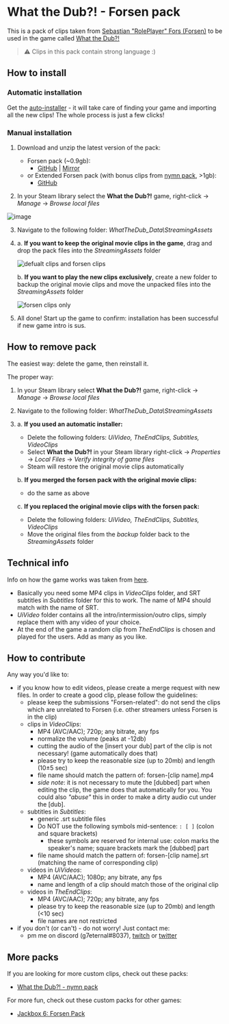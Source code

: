 # What the Dub?! - Forsen pack
This is a pack of clips taken from [Sebastian "RolePlayer" Fors (Forsen)](https://twitch.tv/forsen) to be used in the game called [What the Dub?!](https://store.steampowered.com/app/1495860/What_The_Dub/)

> ⚠ Clips in this pack contain strong language :)

## How to install
### Automatic installation
Get the [auto-installer](https://github.com/g7eternal/wtd-forsen-pack/releases/download/dummy_tag_1/wtd-forsen-pack-auto.exe) - it will take care of finding your game and importing all the new clips! The whole process is just a few clicks!

### Manual installation
1. Download and unzip the latest version of the pack: 
    + Forsen pack (~0.9gb): 
        + [GitHub](https://github.com/g7eternal/wtd-forsen-pack/releases/download/0.4.1/wtd-forsen-pack.zip) | [Mirror](https://g7eternal.ru/misc/wtd-forsen-pack.zip)
    + or Extended Forsen pack (with bonus clips from [nymn pack](https://github.com/badoge/wtd-nymn-pack), >1gb): 
        + [GitHub](https://github.com/badoge/wtd-nymn-pack/releases/download/v2forsen/wtd-pack-for-forsen.zip)

2. In your Steam library select the **What the Dub?!** game, right-click -> _Manage_ -> _Browse local files_

![image](https://user-images.githubusercontent.com/18620902/116490233-e6cafe80-a8a7-11eb-89fd-cb1cd43eca84.png)

3. Navigate to the following folder: _WhatTheDub_Data\StreamingAssets_

4. 
    a. **If you want to keep the original movie clips in the game**, drag and drop the pack files into the _StreamingAssets_ folder

    ![defualt clips and forsen clips](https://user-images.githubusercontent.com/18620902/116491289-973a0200-a8aa-11eb-9475-16b2a87b2b55.gif)

    b. **If you want to play the new clips exclusively**, create a new folder to backup the original movie clips and move the unpacked files into the _StreamingAssets_ folder

    ![forsen clips only](https://user-images.githubusercontent.com/18620902/116491700-8b027480-a8ab-11eb-9c9e-89aeea4a9d90.gif)

5. All done! Start up the game to confirm: installation has been successful if new game intro is sus.

## How to remove pack
The easiest way: delete the game, then reinstall it.

The proper way:

1. In your Steam library select **What the Dub?!** game, right-click -> _Manage_ -> _Browse local files_

2. Navigate to the following folder: _WhatTheDub_Data\StreamingAssets_

3. 
    a. **If you used an automatic installer:**
    * Delete the following folders: _UiVideo, TheEndClips, Subtitles, VideoClips_
    * Select **What the Dub?!** in your Steam library right-click -> *Properties* -> *Local Files* -> *Verify integrity of game files*
    * Steam will restore the original movie clips automatically
    
    b. **If you merged the forsen pack with the original movie clips:**
    * do the same as above
    
    c. **If you replaced the original movie clips with the forsen pack:**

    * Delete the following folders: _UiVideo, TheEndClips, Subtitles, VideoClips_
    * Move the original files from the _backup_ folder back to the _StreamingAssets_ folder

## Technical info
Info on how the game works was taken from [here](https://www.reddit.com/r/RedditAndChill/comments/mtacw3/lets_make_new_what_the_dub_vids_peepopog/).
- Basically you need some MP4 clips in _VideoClips_ folder, and SRT subtitles in _Subtitles_ folder for this to work. The name of MP4 should match with the name of SRT.
- _UiVideo_ folder contains all the intro/intermission/outro clips, simply replace them with any video of your choice.
- At the end of the game a random clip from _TheEndClips_ is chosen and played for the users. Add as many as you like.

## How to contribute
Any way you'd like to:
- if you know how to edit videos, please create a merge request with new files. In order to create a good clip, please follow the guidelines:
  - please keep the submissions "Forsen-related": do not send the clips which are unrelated to Forsen (i.e. other streamers unless Forsen is in the clip)
  - clips in _VideoClips_:
    - MP4 (AVC/AAC); 720p; any bitrate, any fps
    - normalize the volume (peaks at -12db)
    - cutting the audio of the \[insert your dub\] part of the clip is not necessary! (game automatically does that)
    - please try to keep the reasonable size (up to 20mb) and length (10±5 sec)
    - file name should match the pattern of: forsen-\[clip name\].mp4
    - *side note*: it is not necessary to mute the \[dubbed\] part when editing the clip, the game does that automatically for you. You could also _"abuse"_ this in order to make a dirty audio cut under the \[dub\].
  - subtitles in _Subtitles_:
    - generic .srt subtitle files
    - Do NOT use the following symbols mid-sentence: ```: [ ]``` (colon and square brackets)
      - these symbols are reserved for internal use: colon marks the speaker's name; square brackets mark the \[dubbed\] part
    - file name should match the pattern of: forsen-\[clip name\].srt (matching the name of corresponding clip)
  - videos in _UiVideos_:
    - MP4 (AVC/AAC); 1080p; any bitrate, any fps
    - name and length of a clip should match those of the original clip
  - videos in _TheEndClips_:
    - MP4 (AVC/AAC); 720p; any bitrate, any fps
    - please try to keep the reasonable size (up to 20mb) and length (<10 sec)
    - file names are not restricted
- if you don't (or can't) - do not worry! Just contact me:
    - pm me on discord (g7eternal#8037), [twitch](https://twitch.tv/g7eternal) or [twitter](https://twitter.com/g7_eternal)

## More packs
If you are looking for more custom clips, check out these packs:
- [What the Dub?! - nymn pack](https://github.com/badoge/wtd-nymn-pack)

For more fun, check out these custom packs for other games:
- [Jackbox 6: Forsen Pack](https://github.com/g7eternal/jackbox-forsen-pack-6)
